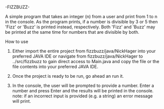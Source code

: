 -FIZZBUZZ-

A simple program that takes an integer (n) from a user and print from 1 to n in the console.
As the program prints, if a number is divisible by 3 or 5 then 'Fizz' or 'Buzz' is printed
instead, respectively. Both 'Fizz' and 'Buzz' may be printed at the same time for numbers that
are divisible by both. 

How to use

1) Either import the entire project from fizzbuzz/java/NickHager into your preferred JAVA IDE 
or navigate from fizzbuzz/java/NickHager to ../src/fizzbuzz to gain direct access to Main.java
and copy the file or the file contents into your preferred JAVA IDE.

2) Once the project is ready to be run, go ahead an run it. 

3) In the console, the user will be prompted to provide a number. Enter a number and press Enter
and the results will be printed in the console. 
	note: if an incorrect input is provided (e.g. a string) an error message will print. 